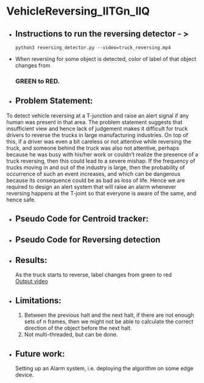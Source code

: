 # VehicleReversing_IITGn_IIQ


* ## Instructions to run the reversing detector - >

      python3 reversing_detector.py --video=truck_reversing.mp4 

* When reversing for some object is detected, color of label of that object changes from 
  ### GREEN to RED.
* ## Problem Statement:
To detect vehicle reversing at a T-junction and raise an alert signal if any human was present in that area. The problem statement suggests that insufficient view and hence lack of judgement makes it difficult for truck drivers to reverse the trucks in large manufacturing industries. On top of this, if a driver was even a bit careless or not attentive while reversing the truck, and someone behind the truck was also not attentive, perhaps because he was busy with his/her work or couldn’t realize the presence of a truck reversing, then this could lead to a severe mishap. If the frequency of trucks moving in and out of the industry is large, then the probability of occurrence of such an event increases, and which can be dangerous because its consequence could be as bad as loss of life. Hence we are required to design an alert system that will raise an alarm whenever reversing happens at the T-joint so that everyone is aware of the same, and hence safe.

* ## Pseudo Code for Centroid tracker:
* ## Pseudo Code for Reversing detection
* ## Results:
     As the truck starts to reverse, label changes from green to red </br>
     [Output video](https://drive.google.com/file/d/1LQa1HwsG1Zy99FlIjpyexHj5GHMzz9dD/view?usp=sharing)
* ## Limitations:
  1. Between the previous halt and the next halt, if there are not enough sets of n frames, then we might not be able to calculate the correct direction of the object before the next halt.
  2. Not multi-threaded, but can be done.

* ## Future work:
  Setting up an Alarm system, i.e. deploying the algorithm on some edge device.
